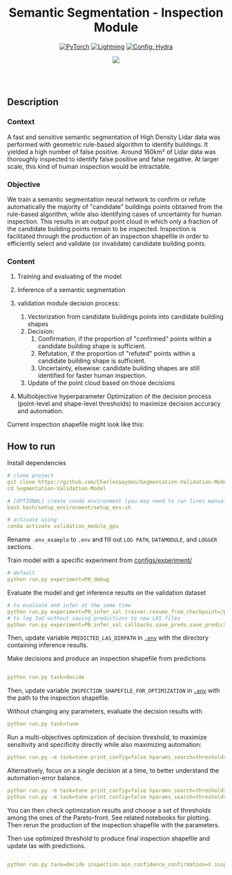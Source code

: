 <div align="center">

# Semantic Segmentation - Inspection Module

<a href="https://pytorch.org/get-started/locally/"><img alt="PyTorch" src="https://img.shields.io/badge/PyTorch-ee4c2c?logo=pytorch&logoColor=white"></a>
<a href="https://pytorchlightning.ai/"><img alt="Lightning" src="https://img.shields.io/badge/-Lightning-792ee5?logo=pytorchlightning&logoColor=white"></a>
<a href="https://hydra.cc/"><img alt="Config: Hydra" src="https://img.shields.io/badge/Config-Hydra-89b8cd"></a>

[![](https://shields.io/badge/-Lightning--Hydra--Template-017F2F?style=flat&logo=github&labelColor=303030)](https://github.com/ashleve/lightning-hydra-template)
</div>
<br><br>

## Description
### Context
A fast and sensitive semantic segmentation of High Density Lidar data was performed with geometric rule-based algorithm to identify buildings. It yielded a high number of false positive. Around 160km² of Lidar data was thoroughly inspected to identify false positive and false negative. At larger scale, this kind of human inspection would be intractable.

### Objective
We train a semantic segmentation neural network to confirm or refute automatically the majority of "candidate" buildings points obtained from the rule-based algorithm, while also identifying cases of uncertainty for human inspection. This results in an output point cloud in which only a fraction of the candidate building points remain to be inspected. Inspection is facilitated through the production of an inspection shapefile in order to efficiently select and validate (or invalidate) candidate building points.

### Content

1) Training and evaluating of the model
2) Inference of a semantic segmentation
3) validation module decision process:
    1) Vectorization from candidate buildings points into candidate building shapes
    2) Decision:
        1) Confirmation, if the proportion of "confirmed" points within a candidate building shape is sufficient.
        2) Refutation, if the proportion of "refuted" points within a candidate building shape is sufficient.
        3) Uncertainty, elsewise: candidate building shapes are still identified for faster human inspection.
    3) Update of the point cloud based on those decisions

4) Multiobjective hyperparameter Optimization of the decision process (point-level and shape-level thresholds) to maximize decision accuracy and automation.

Current inspection shapefile might look like this:

## How to run
Install dependencies
```yaml
# clone project
git clone https://github.com/CharlesGaydon/Segmentation-Validation-Model
cd Segmentation-Validation-Model

# [OPTIONAL] create conda environment (you may need to run lines manually as conda may not activate properly from bash script)
bash bash/setup_environment/setup_env.sh

# activate using
conda activate validation_module_gpu
```

Rename `.env_example` to `.env` and fill out `LOG PATH`, `DATAMODULE`, and `LOGGER` sections.

Train model with a specific experiment from [configs/experiment/](configs/experiment/)
```yaml
# default
python run.py experiment=PN_debug
```

Evaluate the model and get inference results on the validation dataset
```yaml
# to evaluate and infer at the same time
python run.py experiment=PN_infer_val trainer.resume_from_checkpoint=/path/to/checkpoints.ckpt
# to log IoU without saving predictions to new LAS files 
python run.py experiment=PN_infer_val callbacks.save_preds.save_predictions=false trainer.resume_from_checkpoint=/path/to/checkpoints.ckpt
```
Then, update variable `PREDICTED_LAS_DIRPATH` in [`.env`](.env) with the directory containing inference results.

Make decisions and produce an inspection shapefile from predictions
```yaml

python run.py task=decide
```
Then, update variable `INSPECTION_SHAPEFILE_FOR_OPTIMIZATION` in [`.env`](.env) with the path to the inspection shapefile.

Without changing any parameters, evaluate the decision results with

```yaml
python run.py task=tune
```

Run a multi-objectives optimization of decision threshold, to maximize sensitivity and specificity directly while also maximizing automation:
```yaml
python run.py -m task=tune print_config=false hparams_search=thresholds_sensitivity_specificity +inspection.metrics=[PROPORTION_OF_AUTOMATED_DECISIONS,SENSITIVITY,SPECIFICITY]
```
Alternatively, focus on a single decision at a time, to better understand the automation-error balance.
```yaml
python run.py -m task=tune print_config=false hparams_search=thresholds_2max_confirm +inspection.metrics=[PROPORTION_OF_CONFIRMATION,CONFIRMATION_ACCURACY]
python run.py -m task=tune print_config=false hparams_search=thresholds_2max_refute +inspection.metrics=[PROPORTION_OF_REFUTATION,REFUTATION_ACCURACY]
```

You can then check optimization results and choose a set of thresholds among the ones of the Pareto-front. See related notebooks for plotting. Then rerun the production of the inspection shapefile with the parameters.

Then use optimized threshold to produce final inspection shapefile and update las with predictions.
```yaml

python run.py task=decide inspection.min_confidence_confirmation=X inspection.min_frac_confirmation=X inspection.min_confidence_refutation=X inspection.min_frac_refutation=X inspection.update_las=true
```